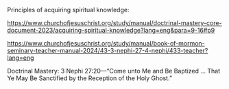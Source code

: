 

Principles of acquiring spiritual knowledge:

https://www.churchofjesuschrist.org/study/manual/doctrinal-mastery-core-document-2023/acquiring-spiritual-knowledge?lang=eng&para=9-16#p9


https://www.churchofjesuschrist.org/study/manual/book-of-mormon-seminary-teacher-manual-2024/43-3-nephi-27-4-nephi/433-teacher?lang=eng

Doctrinal Mastery: 3 Nephi 27:20—“Come unto Me and Be Baptized … That Ye May Be Sanctified by the Reception of the Holy Ghost.”

